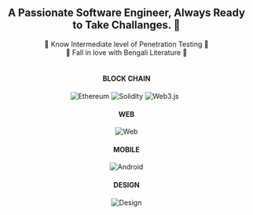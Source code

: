 <div align="center">
<h2>A Passionate Software Engineer, Always Ready to Take Challanges. 😤 </h2>
<span>🔐 Know Intermediate level of Penetration Testing 🔐</span><br>
<span>📘 Fall in love with Bengali Literature 💖</span>
</div>

<br />

<div align="center">
  
#### BLOCK CHAIN
![Ethereum](https://img.shields.io/static/v1?style=for-the-badge&message=Ethereum&color=3C3C3D&logo=Ethereum&logoColor=FFFFFF&label=) ![Solidity](https://img.shields.io/static/v1?style=for-the-badge&message=Solidity&color=363636&logo=Solidity&logoColor=FFFFFF&label=) ![Web3.js](https://img.shields.io/static/v1?style=for-the-badge&message=Web3.js&color=black&logo=Web3.js&logoColor=yellow&label=) &nbsp;

#### WEB
 ![Web](https://skillicons.dev/icons?i=ts,js,webpack,html,css,nodejs,react,express,nextjs,prisma,postgres,mongodb,tailwind,bootstrap,vercel,netlify,aws,gcp,azure,docker&perline=10)

#### MOBILE
 ![Android](https://skillicons.dev/icons?i=androidstudio,kotlin,java,react,ts,js,flutter,dart)


#### DESIGN
![Design](https://skillicons.dev/icons?i=figma,xd)

</div>
